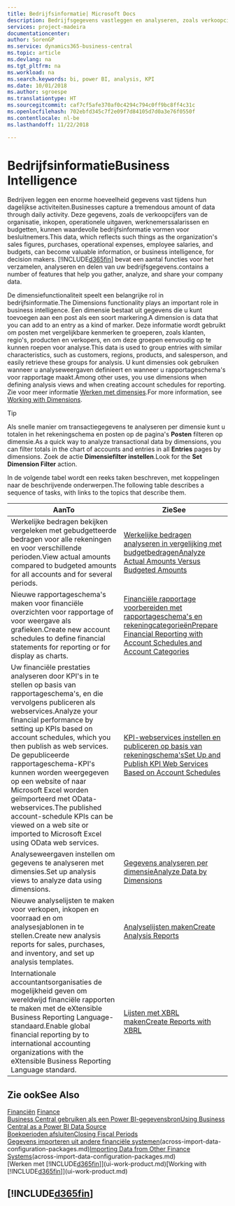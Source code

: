 ```yaml
---
title: Bedrijfsinformatie| Microsoft Docs
description: Bedrijfsgegevens vastleggen en analyseren, zoals verkoopcijfers, inkopen, operationele uitgaven, werknemerssalarissen en budgetten, die waardevolle informatie kunnen zijn voor bedrijfsinformatie of besluitvorming.
services: project-madeira
documentationcenter: 
author: SorenGP
ms.service: dynamics365-business-central
ms.topic: article
ms.devlang: na
ms.tgt_pltfrm: na
ms.workload: na
ms.search.keywords: bi, power BI, analysis, KPI
ms.date: 10/01/2018
ms.author: sgroespe
ms.translationtype: HT
ms.sourcegitcommit: caf7cf5afe370af0c4294c794c0ff9bc8ff4c31c
ms.openlocfilehash: 702ebfd345c7f2e09f7d84105d7d0a3e76f0550f
ms.contentlocale: nl-be
ms.lasthandoff: 11/22/2018

---
```

# <a name="business-intelligence"></a><span data-ttu-id="46cbd-103">Bedrijfsinformatie</span><span class="sxs-lookup"><span data-stu-id="46cbd-103">Business Intelligence</span></span>
<span data-ttu-id="46cbd-104">Bedrijven leggen een enorme hoeveelheid gegevens vast tijdens hun dagelijkse activiteiten.</span><span class="sxs-lookup"><span data-stu-id="46cbd-104">Businesses capture a tremendous amount of data through daily activity.</span></span> <span data-ttu-id="46cbd-105">Deze gegevens, zoals de verkoopcijfers van de organisatie, inkopen, operationele uitgaven, werknemerssalarissen en budgetten, kunnen waardevolle bedrijfsinformatie vormen voor besluitnemers.</span><span class="sxs-lookup"><span data-stu-id="46cbd-105">This data, which reflects such things as the organization's sales figures, purchases, operational expenses, employee salaries, and budgets, can become valuable information, or business intelligence, for decision makers.</span></span> [!INCLUDE[d365fin](includes/d365fin_md.md)] <span data-ttu-id="46cbd-106">bevat een aantal functies voor het verzamelen, analyseren en delen van uw bedrijfsgegevens.</span><span class="sxs-lookup"><span data-stu-id="46cbd-106">contains a number of features that help you gather, analyze, and share your company data.</span></span>

<span data-ttu-id="46cbd-107">De dimensiefunctionaliteit speelt een belangrijke rol in bedrijfsinformatie.</span><span class="sxs-lookup"><span data-stu-id="46cbd-107">The Dimensions functionality plays an important role in business intelligence.</span></span> <span data-ttu-id="46cbd-108">Een dimensie bestaat uit gegevens die u kunt toevoegen aan een post als een soort markering.</span><span class="sxs-lookup"><span data-stu-id="46cbd-108">A dimension is data that you can add to an entry as a kind of marker.</span></span> <span data-ttu-id="46cbd-109">Deze informatie wordt gebruikt om posten met vergelijkbare kenmerken te groeperen, zoals klanten, regio's, producten en verkopers, en om deze groepen eenvoudig op te kunnen roepen voor analyse.</span><span class="sxs-lookup"><span data-stu-id="46cbd-109">This data is used to group entries with similar characteristics, such as customers, regions, products, and salesperson, and easily retrieve these groups for analysis.</span></span> <span data-ttu-id="46cbd-110">U kunt dimensies ook gebruiken wanneer u analyseweergaven definieert en wanneer u rapportageschema's voor rapportage maakt.</span><span class="sxs-lookup"><span data-stu-id="46cbd-110">Among other uses, you use dimensions  when defining analysis views and when creating account schedules for reporting.</span></span> <span data-ttu-id="46cbd-111">Zie voor meer informatie [Werken met dimensies](finance-dimensions.md).</span><span class="sxs-lookup"><span data-stu-id="46cbd-111">For more information, see [Working with Dimensions](finance-dimensions.md).</span></span>

> [!TIP]
> <span data-ttu-id="46cbd-112">Als snelle manier om transactiegegevens te analyseren per dimensie kunt u totalen in het rekeningschema en posten op de pagina's **Posten** filteren op dimensie.</span><span class="sxs-lookup"><span data-stu-id="46cbd-112">As a quick way to analyze transactional data by dimensions, you can filter totals in the chart of accounts and entries in all **Entries** pages by dimensions.</span></span> <span data-ttu-id="46cbd-113">Zoek de actie **Dimensiefilter instellen**.</span><span class="sxs-lookup"><span data-stu-id="46cbd-113">Look for the **Set Dimension Filter** action.</span></span>  

<span data-ttu-id="46cbd-114">In de volgende tabel wordt een reeks taken beschreven, met koppelingen naar de beschrijvende onderwerpen.</span><span class="sxs-lookup"><span data-stu-id="46cbd-114">The following table describes a sequence of tasks, with links to the topics that describe them.</span></span>  

| <span data-ttu-id="46cbd-115">Aan</span><span class="sxs-lookup"><span data-stu-id="46cbd-115">To</span></span> | <span data-ttu-id="46cbd-116">Zie</span><span class="sxs-lookup"><span data-stu-id="46cbd-116">See</span></span> |
| --- | --- |
|<span data-ttu-id="46cbd-117">Werkelijke bedragen bekijken vergeleken met gebudgetteerde bedragen voor alle rekeningen en voor verschillende perioden.</span><span class="sxs-lookup"><span data-stu-id="46cbd-117">View actual amounts compared to budgeted amounts for all accounts and for several periods.</span></span>|[<span data-ttu-id="46cbd-118">Werkelijke bedragen analyseren in vergelijking met budgetbedragen</span><span class="sxs-lookup"><span data-stu-id="46cbd-118">Analyze Actual Amounts Versus Budgeted Amounts</span></span>](bi-how-analyze-actual-versus-budget.md)|
|<span data-ttu-id="46cbd-119">Nieuwe rapportageschema's maken voor financiële overzichten voor rapportage of voor weergave als grafieken.</span><span class="sxs-lookup"><span data-stu-id="46cbd-119">Create new account schedules to define financial statements for reporting or for display as charts.</span></span>|[<span data-ttu-id="46cbd-120">Financiële rapportage voorbereiden met rapportageschema's en rekeningcategorieën</span><span class="sxs-lookup"><span data-stu-id="46cbd-120">Prepare Financial Reporting with Account Schedules and Account Categories</span></span>](bi-how-work-account-schedule.md)|
|<span data-ttu-id="46cbd-121">Uw financiële prestaties analyseren door KPI's in te stellen op basis van rapportageschema's, en die vervolgens publiceren als webservices.</span><span class="sxs-lookup"><span data-stu-id="46cbd-121">Analyze your financial performance by setting up KPIs based on account schedules, which you then publish as web services.</span></span> <span data-ttu-id="46cbd-122">De gepubliceerde rapportageschema-KPI's kunnen worden weergegeven op een website of naar Microsoft Excel worden geïmporteerd met OData-webservices.</span><span class="sxs-lookup"><span data-stu-id="46cbd-122">The published account-schedule KPIs can be viewed on a web site or imported to Microsoft Excel using OData web services.</span></span>|[<span data-ttu-id="46cbd-123">KPI-webservices instellen en publiceren op basis van rekeningschema's</span><span class="sxs-lookup"><span data-stu-id="46cbd-123">Set Up and Publish KPI Web Services Based on Account Schedules</span></span>](bi-how-to-set-up-and-publish-kpi-web-services-based-on-account-schedules.md)|
|<span data-ttu-id="46cbd-124">Analyseweergaven instellen om gegevens te analyseren met dimensies.</span><span class="sxs-lookup"><span data-stu-id="46cbd-124">Set up analysis views to analyze data using dimensions.</span></span>|[<span data-ttu-id="46cbd-125">Gegevens analyseren per dimensie</span><span class="sxs-lookup"><span data-stu-id="46cbd-125">Analyze Data by Dimensions</span></span>](bi-how-analyze-data-dimension.md)|
|<span data-ttu-id="46cbd-126">Nieuwe analyselijsten te maken voor verkopen, inkopen en voorraad en om analysesjablonen in te stellen.</span><span class="sxs-lookup"><span data-stu-id="46cbd-126">Create new analysis reports for sales, purchases, and inventory, and set up analysis templates.</span></span>|[<span data-ttu-id="46cbd-127">Analyselijsten maken</span><span class="sxs-lookup"><span data-stu-id="46cbd-127">Create Analysis Reports</span></span>](bi-how-create-analysis-views-reports.md)|
|<span data-ttu-id="46cbd-128">Internationale accountantsorganisaties de mogelijkheid geven om wereldwijd financiële rapporten te maken met de eXtensible Business Reporting Language-standaard.</span><span class="sxs-lookup"><span data-stu-id="46cbd-128">Enable global financial reporting by to international accounting organizations with the eXtensible Business Reporting Language standard.</span></span>|[<span data-ttu-id="46cbd-129">Lijsten met XBRL maken</span><span class="sxs-lookup"><span data-stu-id="46cbd-129">Create Reports with XBRL</span></span>](bi-create-reports-with-xbrl.md)|

## <a name="see-also"></a><span data-ttu-id="46cbd-130">Zie ook</span><span class="sxs-lookup"><span data-stu-id="46cbd-130">See Also</span></span>
<span data-ttu-id="46cbd-131">[Financiën](finance.md)  </span><span class="sxs-lookup"><span data-stu-id="46cbd-131">[Finance](finance.md)  </span></span>  
[<span data-ttu-id="46cbd-132">Business Central gebruiken als een Power BI-gegevensbron</span><span class="sxs-lookup"><span data-stu-id="46cbd-132">Using Business Central as a Power BI Data Source</span></span>](across-how-use-financials-data-source-powerbi.md)  
[<span data-ttu-id="46cbd-133">Boekperioden afsluiten</span><span class="sxs-lookup"><span data-stu-id="46cbd-133">Closing Fiscal Periods</span></span>](year-close-years-periods.md)  
<span data-ttu-id="46cbd-134">[Gegevens importeren uit andere financiële systemen](across-import-data-configuration-packages.md)(across-import-data-configuration-packages.md)</span><span class="sxs-lookup"><span data-stu-id="46cbd-134">[Importing Data from Other Finance Systems](across-import-data-configuration-packages.md)(across-import-data-configuration-packages.md)</span></span>  
<span data-ttu-id="46cbd-135">[Werken met [!INCLUDE[d365fin](includes/d365fin_md.md)]](ui-work-product.md)</span><span class="sxs-lookup"><span data-stu-id="46cbd-135">[Working with [!INCLUDE[d365fin](includes/d365fin_md.md)]](ui-work-product.md)</span></span>

## [!INCLUDE[d365fin](includes/free_trial_md.md)]  
 

